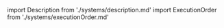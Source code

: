import Description from './systems/description.md'
import ExecutionOrder from './systems/executionOrder.md'

<Description />
<ExecutionOrder />
